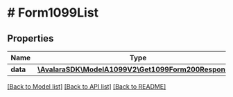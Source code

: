 # # Form1099List

## Properties

Name | Type | Description | Notes
------------ | ------------- | ------------- | -------------
**data** | [**\AvalaraSDK\ModelA1099V2\Get1099Form200Response[]**](Get1099Form200Response.md) |  | [optional]

[[Back to Model list]](../../../README.md#models) [[Back to API list]](../../../README.md#endpoints) [[Back to README]](../../../README.md)
